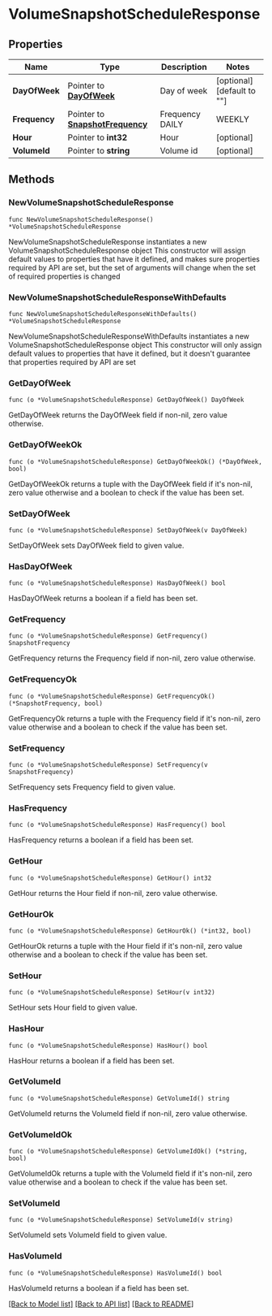# VolumeSnapshotScheduleResponse

## Properties

Name | Type | Description | Notes
------------ | ------------- | ------------- | -------------
**DayOfWeek** | Pointer to [**DayOfWeek**](DayOfWeek.md) | Day of week | [optional] [default to ""]
**Frequency** | Pointer to [**SnapshotFrequency**](SnapshotFrequency.md) | Frequency DAILY|WEEKLY|NONE | [optional] 
**Hour** | Pointer to **int32** | Hour | [optional] 
**VolumeId** | Pointer to **string** | Volume id | [optional] 

## Methods

### NewVolumeSnapshotScheduleResponse

`func NewVolumeSnapshotScheduleResponse() *VolumeSnapshotScheduleResponse`

NewVolumeSnapshotScheduleResponse instantiates a new VolumeSnapshotScheduleResponse object
This constructor will assign default values to properties that have it defined,
and makes sure properties required by API are set, but the set of arguments
will change when the set of required properties is changed

### NewVolumeSnapshotScheduleResponseWithDefaults

`func NewVolumeSnapshotScheduleResponseWithDefaults() *VolumeSnapshotScheduleResponse`

NewVolumeSnapshotScheduleResponseWithDefaults instantiates a new VolumeSnapshotScheduleResponse object
This constructor will only assign default values to properties that have it defined,
but it doesn't guarantee that properties required by API are set

### GetDayOfWeek

`func (o *VolumeSnapshotScheduleResponse) GetDayOfWeek() DayOfWeek`

GetDayOfWeek returns the DayOfWeek field if non-nil, zero value otherwise.

### GetDayOfWeekOk

`func (o *VolumeSnapshotScheduleResponse) GetDayOfWeekOk() (*DayOfWeek, bool)`

GetDayOfWeekOk returns a tuple with the DayOfWeek field if it's non-nil, zero value otherwise
and a boolean to check if the value has been set.

### SetDayOfWeek

`func (o *VolumeSnapshotScheduleResponse) SetDayOfWeek(v DayOfWeek)`

SetDayOfWeek sets DayOfWeek field to given value.

### HasDayOfWeek

`func (o *VolumeSnapshotScheduleResponse) HasDayOfWeek() bool`

HasDayOfWeek returns a boolean if a field has been set.

### GetFrequency

`func (o *VolumeSnapshotScheduleResponse) GetFrequency() SnapshotFrequency`

GetFrequency returns the Frequency field if non-nil, zero value otherwise.

### GetFrequencyOk

`func (o *VolumeSnapshotScheduleResponse) GetFrequencyOk() (*SnapshotFrequency, bool)`

GetFrequencyOk returns a tuple with the Frequency field if it's non-nil, zero value otherwise
and a boolean to check if the value has been set.

### SetFrequency

`func (o *VolumeSnapshotScheduleResponse) SetFrequency(v SnapshotFrequency)`

SetFrequency sets Frequency field to given value.

### HasFrequency

`func (o *VolumeSnapshotScheduleResponse) HasFrequency() bool`

HasFrequency returns a boolean if a field has been set.

### GetHour

`func (o *VolumeSnapshotScheduleResponse) GetHour() int32`

GetHour returns the Hour field if non-nil, zero value otherwise.

### GetHourOk

`func (o *VolumeSnapshotScheduleResponse) GetHourOk() (*int32, bool)`

GetHourOk returns a tuple with the Hour field if it's non-nil, zero value otherwise
and a boolean to check if the value has been set.

### SetHour

`func (o *VolumeSnapshotScheduleResponse) SetHour(v int32)`

SetHour sets Hour field to given value.

### HasHour

`func (o *VolumeSnapshotScheduleResponse) HasHour() bool`

HasHour returns a boolean if a field has been set.

### GetVolumeId

`func (o *VolumeSnapshotScheduleResponse) GetVolumeId() string`

GetVolumeId returns the VolumeId field if non-nil, zero value otherwise.

### GetVolumeIdOk

`func (o *VolumeSnapshotScheduleResponse) GetVolumeIdOk() (*string, bool)`

GetVolumeIdOk returns a tuple with the VolumeId field if it's non-nil, zero value otherwise
and a boolean to check if the value has been set.

### SetVolumeId

`func (o *VolumeSnapshotScheduleResponse) SetVolumeId(v string)`

SetVolumeId sets VolumeId field to given value.

### HasVolumeId

`func (o *VolumeSnapshotScheduleResponse) HasVolumeId() bool`

HasVolumeId returns a boolean if a field has been set.


[[Back to Model list]](../README.md#documentation-for-models) [[Back to API list]](../README.md#documentation-for-api-endpoints) [[Back to README]](../README.md)


